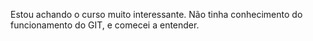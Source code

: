 Estou achando o curso muito interessante. Não tinha conhecimento do funcionamento do GIT, e comecei a entender.